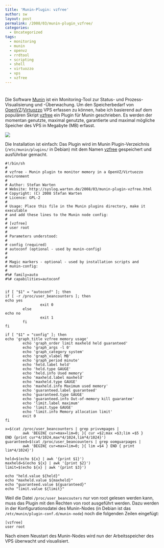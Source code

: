 ```yaml
---
title: 'Munin-Plugin: vzfree'
author: sw
layout: post
permalink: /2008/03/munin-plugin_vzfree/
categories:
  - Uncategorized
tags:
  - monitoring
  - munin
  - openvz
  - rrdtool
  - scripting
  - shell
  - virtuozzo
  - vps
  - vzfree
---
```

# 

Die Software [Munin][1] ist ein Monitoring-Tool zur Status- und Prozess-Visualisierung und -Überwachung. Um den Speicherbedarf von [OpenVZ][2]/[Virtuozzo][3] VPS erfassen zu können, habe ich basierend auf dem populären Skript [vzfree][4] ein Plugin für Munin geschrieben. Es werden der momentan genutzte, maximal genutzte, garantierte und maximal mögliche Speicher des VPS in Megabyte (MB) erfasst.

 [1]: http://munin.projects.linpro.no/
 [2]: http://openvz.org/
 [3]: http://www.parallels.com/de/products/virtuozzo/
 [4]: http://www.google.com/search?q=vzfree

[![][6]][6]

 [6]: /assets/2008/03/vzfree-day.png

Die Installation ist einfach: Das Plugin wird im Munin Plugin-Verzeichnis (`/etc/munin/plugins/` in Debian) mit dem Namen [vzfree][7] gespeichert und ausführbar gemacht.

 [7]: https://github.com/sw0x2A/vzfree/blob/master/vzfree

    #!/bin/sh
    #
    # vzfree - Munin plugin to monitor memory in a OpenVZ/Virtuozzo environment
    #
    # Author: Stefan Warten 
    # Website: http://syslog.warten.de/2008/03/munin-plugin-vzfree.html
    # Copyright: (C) 2008 Stefan Warten
    # Licence: GPL-2 
    #
    # Usage: Place this file in the Munin plugins directory, make it executable
    # and add these lines to the Munin node config:
    #
    # [vzfree]
    # user root
    #
    # Parameters understood:
    #
    # config (required)
    # autoconf (optional - used by munin-config)
    #
    #
    # Magic markers - optional - used by installation scripts and
    # munin-config:
    #
    #%# family=auto
    #%# capabilities=autoconf
    
    
    if [ "$1" = "autoconf" ]; then
    if [ -r /proc/user_beancounters ]; then
    echo yes
                    exit 0
            else
    echo no
                    exit 1
            fi
    fi
    
    if [ "$1" = "config" ]; then
    echo 'graph_title vzfree memory usage'
            echo 'graph_order limit maxheld held guaranteed'
            echo 'graph_args -l 0'
            echo 'graph_category system'
            echo 'graph_vlabel MB'
            echo 'graph_period minute'
            echo 'held.label held'
            echo 'held.type GAUGE'
            echo 'held.info Used memory'
            echo 'maxheld.label maxheld'
            echo 'maxheld.type GAUGE'
            echo 'maxheld.info Maximum used memory'
            echo 'guaranteed.label guaranteed'
            echo 'guaranteed.type GAUGE'
            echo 'guaranteed.info Out-of-memory kill guarantee'
            echo 'limit.label maximum'
            echo 'limit.type GAUGE'
            echo 'limit.info Memory allocation limit'
            exit 0
    fi
    
    x=$(cat /proc/user_beancounters | grep privvmpages | 
            awk 'BEGIN{ cur=max=lim=0; }{ cur =$2;max =$3;lim =$5 } 
    END {print cur*4/1024,max*4/1024,lim*4/1024}')
    guaranteed=$(cat /proc/user_beancounters | grep oomguarpages | 
            awk 'BEGIN{ cur=max=lim=0; }{ lim =$4 } END { print lim*4/1024}')
    
    held=$(echo ${x} | awk '{print $1}')
    maxheld=$(echo ${x} | awk '{print $2}')
    limit=$(echo ${x} | awk '{print $3}')
    
    echo "held.value ${held}"
    echo "maxheld.value ${maxheld}"
    echo "guaranteed.value ${guaranteed}"
    echo "limit.value ${limit}"
    

Weil die Datei `/proc/user_beancouters` nur von root gelesen werden kann, muss das Plugin mit den Rechten von root ausgeführt werden. Dazu werden in der Konfigurationsdatei des Munin-Nodes (in Debian ist das `/etc/munin/plugin-conf.d/munin-node`) noch die folgenden Zeilen eingefügt:

    [vzfree]
    user root
    

Nach einem Neustart des Munin-Nodes wird nun der Arbeitsspeicher des VPS überwacht und visualisiert.
